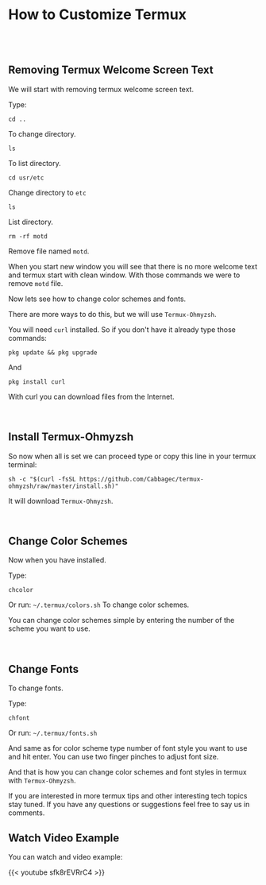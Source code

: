 # How to Customize Termux


<br/>
<br/>

## Removing Termux Welcome Screen Text

We will start with removing termux welcome screen text.

Type:

```
cd ..
```

To change directory.

```
ls
```

To list directory.

```
cd usr/etc
```

Change directory to `etc`

```
ls
```

List directory.

```
rm -rf motd
```

Remove file named `motd`.

When you start new window you will see that there is no more welcome text and termux start with clean window.
With those commands we were to remove `motd` file.

Now lets see how to change color schemes and fonts.

There are more ways to do this, but we will use `Termux-Ohmyzsh`.

You will need `curl` installed.
So if you don't have it already
type those commands:

```
pkg update && pkg upgrade
```

And

```
pkg install curl
```

With curl you can download files from the Internet.

<br/>

## Install Termux-Ohmyzsh

So now when all is set we can proceed
type or copy this line in your termux terminal:

```
sh -c "$(curl -fsSL https://github.com/Cabbagec/termux-ohmyzsh/raw/master/install.sh)"
```

It will download `Termux-Ohmyzsh`.

<br/>

## Change Color Schemes

Now when you have installed.

Type:

```
chcolor
```

Or run:
`~/.termux/colors.sh`
To change color schemes.

You can change color schemes simple by entering the number of the scheme you want to use.

<br/>

## Change Fonts

To change fonts.

Type:

```
chfont
```

Or run:
`~/.termux/fonts.sh`

And same as for color scheme type number of font style you want to use and hit enter.
You can use two finger pinches to adjust font size.

And that is how you can change color schemes and font styles in termux with `Termux-Ohmyzsh`.

If you are interested in more termux tips and other interesting tech topics stay tuned.
If you have any questions or suggestions feel free to say us in comments.

## Watch Video Example

You can watch and video example:

{{< youtube sfk8rEVRrC4 >}}

